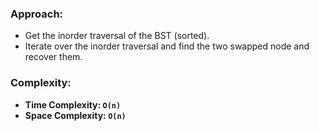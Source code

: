 ### Approach:
- Get the inorder traversal of the BST (sorted).
- Iterate over the inorder traversal and find the two swapped node and recover them.
​
### Complexity:
- **Time Complexity: `O(n)`**
- **Space Complexity: `O(n)`**